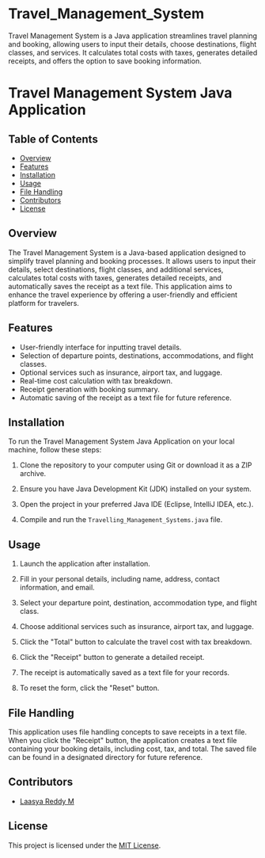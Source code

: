 # Travel_Management_System
Travel Management System is a Java application streamlines travel planning and booking, allowing users to input their details, choose destinations, flight classes, and services. It calculates total costs with taxes, generates detailed receipts, and offers the option to save booking information. 
# Travel Management System Java Application

## Table of Contents
- [Overview](#overview)
- [Features](#features)
- [Installation](#installation)
- [Usage](#usage)
- [File Handling](#file-handling)
- [Contributors](#contributors)
- [License](#license)

## Overview

The Travel Management System is a Java-based application designed to simplify travel planning and booking processes. It allows users to input their details, select destinations, flight classes, and additional services, calculates total costs with taxes, generates detailed receipts, and automatically saves the receipt as a text file. This application aims to enhance the travel experience by offering a user-friendly and efficient platform for travelers.

## Features

- User-friendly interface for inputting travel details.
- Selection of departure points, destinations, accommodations, and flight classes.
- Optional services such as insurance, airport tax, and luggage.
- Real-time cost calculation with tax breakdown.
- Receipt generation with booking summary.
- Automatic saving of the receipt as a text file for future reference.

## Installation

To run the Travel Management System Java Application on your local machine, follow these steps:

1. Clone the repository to your computer using Git or download it as a ZIP archive.

2. Ensure you have Java Development Kit (JDK) installed on your system.

3. Open the project in your preferred Java IDE (Eclipse, IntelliJ IDEA, etc.).

4. Compile and run the `Travelling_Management_Systems.java` file.

## Usage

1. Launch the application after installation.

2. Fill in your personal details, including name, address, contact information, and email.

3. Select your departure point, destination, accommodation type, and flight class.

4. Choose additional services such as insurance, airport tax, and luggage.

5. Click the "Total" button to calculate the travel cost with tax breakdown.

6. Click the "Receipt" button to generate a detailed receipt.

7. The receipt is automatically saved as a text file for your records.

8. To reset the form, click the "Reset" button.

## File Handling

This application uses file handling concepts to save receipts in a text file. When you click the "Receipt" button, the application creates a text file containing your booking details, including cost, tax, and total. The saved file can be found in a designated directory for future reference.

## Contributors

- [Laasya Reddy M](https://github.com/Laasya1512)


## License

This project is licensed under the [MIT License](LICENSE).




